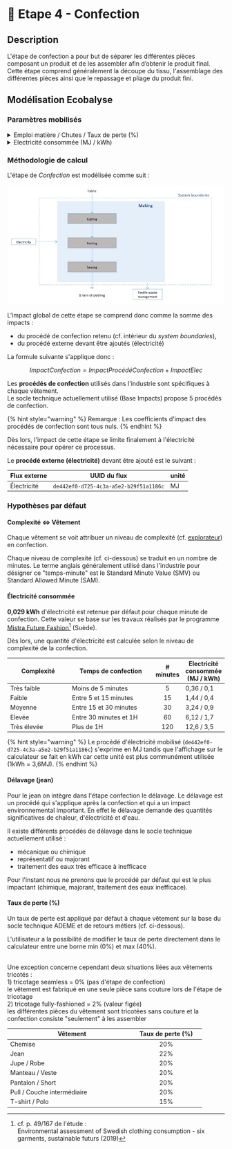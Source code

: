 # 👗 Etape 4 - Confection

## Description

L'étape de confection a pour but de séparer les différentes pièces composant un produit et de les assembler afin d’obtenir le produit final. Cette étape comprend généralement la découpe du tissu, l'assemblage des différentes pièces ainsi que le repassage et pliage du produit fini.

## Modélisation Ecobalyse

### Paramètres mobilisés

<details>

<summary>Emploi matière / Chutes / Taux de perte (%)</summary>

Un taux de perte par défaut est appliqué par type de vêtement.&#x20;

Plus cette valeur est élevée, plus la quantité d'étoffe à produire est élevée.&#x20;

L'utilisateur a la possibilité de modifier ce paramètre dans le calculateur.\


Cf. l'[Explorateur](https://ecobalyse.beta.gouv.fr/#/explore/textile/products) pour les valeurs par défaut.

</details>

<details>

<summary>Electricité consommée  (MJ / kWh)</summary>

Une quantité d'électricité à mobiliser pour actionner le procédé de confection est appliquée par défaut. Cette valeur est définie selon le niveau de complexité de confection associé au vêtement.&#x20;

Cinq options sont possibles :&#x20;

* Très simple (moins de 5 minutes)
* Simple (entre 5 et 15 minutes)
* Moyen (entre 15 et 30 minutes)
* Complexe (entre 30 minutes et 1H)
* Très complexe (plus de 1H)

L'utilisateur a la possibilité de modifier ce paramètre dans le calculateur.&#x20;



Cf. la section _Hypothèses par défaut_ pour plus d'info.

Cf. l'[Explorateur](https://ecobalyse.beta.gouv.fr/#/explore/textile/products) pour les valeurs par défaut.

</details>

### Méthodologie de calcul

L'étape de _Confection_ est modélisée comme suit :

![](<../../.gitbook/assets/Confection (1).PNG>)

L'impact global de cette étape se comprend donc comme la somme des impacts :&#x20;

* du procédé de confection retenu (cf. intérieur du _system boundaries_),
* du procédé externe devant être ajoutés (électricité)

La formule suivante s'applique donc :

$$
ImpactConfection = ImpactProcédéConfection + ImpactElec
$$

Les **procédés de confection** utilisés dans l'industrie sont spécifiques à chaque vêtement. \
Le socle technique actuellement utilisé (Base Impacts) propose 5 procédés de confection.&#x20;

{% hint style="warning" %}
Remarque : Les coefficients d'impact des procédés de confection sont tous nuls.&#x20;
{% endhint %}

Dès lors, l'impact de cette étape se limite finalement à l'électricité nécessaire pour opérer ce processus.&#x20;

Le **procédé externe (électricité)** devant être ajouté est le suivant :

| Flux externe | UUID du flux                           | unité |
| ------------ | -------------------------------------- | ----- |
| Électricité  | `de442ef0-d725-4c3a-a5e2-b29f51a1186c` | MJ    |

### Hypothèses par défaut&#x20;

#### Complexité <=> Vêtement

Chaque vêtement se voit attribuer un niveau de complexité (cf. [explorateur](https://ecobalyse.beta.gouv.fr/#/explore/textile/products)) en confection.

Chaque niveau de complexité (cf. ci-dessous) se traduit en un nombre de minutes. Le terme anglais généralement utilisé dans l'industrie pour désigner ce "temps-minute" est le Standard Minute Value (SMV) ou Standard Allowed Minute (SAM).

#### Électricité consommée

**0,029 kWh** d'électricité est retenue par défaut pour chaque minute de confection. Cette valeur se base sur les travaux réalisés par le programme [Mistra Future Fashion](#user-content-fn-1)[^1] (Suède). &#x20;

Dès lors, une quantité d'électricité est calculée selon le niveau de complexité de la confection.

<table><thead><tr><th width="156.33333333333331">Complexité</th><th width="236">Temps de confection</th><th align="center"># minutes</th><th>Electricité consommée (MJ / kWh)</th></tr></thead><tbody><tr><td>Très faible</td><td>Moins de 5 minutes</td><td align="center">5</td><td>0,36 / 0,1</td></tr><tr><td>Faible</td><td>Entre 5 et 15 minutes</td><td align="center">15</td><td>1,44 / 0,4</td></tr><tr><td>Moyenne</td><td>Entre 15 et 30 minutes</td><td align="center">30</td><td>3,24 / 0,9</td></tr><tr><td>Elevée</td><td>Entre 30 minutes et 1H</td><td align="center">60</td><td>6,12 / 1,7</td></tr><tr><td>Très élevée</td><td>Plus de 1H</td><td align="center">120</td><td>12,6 / 3,5</td></tr></tbody></table>

{% hint style="warning" %}
Le procédé d'électricité mobilisé  (`de442ef0-d725-4c3a-a5e2-b29f51a1186c`) s'exprime en MJ tandis que l'affichage sur le calculateur se fait en kWh car cette unité est plus communément utilisée (1kWh = 3,6MJ).
{% endhint %}

#### Délavage (jean)&#x20;

Pour le jean on intègre dans l'étape confection le délavage. Le délavage est un procédé qui s'applique après la confection et qui a un impact environnemental important. En effet le délavage demande des quantités significatives de chaleur, d'électricité et d'eau.

Il existe différents procédés de délavage dans le socle technique actuellement utilisé :

* mécanique ou chimique
* représentatif ou majorant
* traitement des eaux très efficace à inefficace

Pour l'instant nous ne prenons que le procédé par défaut qui est le plus impactant (chimique, majorant, traitement des eaux inefficace).

#### Taux de perte (%)&#x20;

Un taux de perte est appliqué par défaut à chaque vêtement sur la base du socle technique ADEME et de retours métiers (cf. ci-dessous).

L'utilisateur a la possibilité de modifier le taux de perte directement dans le calculateur entre une borne min (0%) et max (40%).

\
Une exception concerne cependant deux situations liées aux vêtements tricotés : \
1\) tricotage seamless = 0% (pas d'étape de confection) \
le vêtement est fabriqué en une seule pièce sans couture lors de l'étape de tricotage\
2\) tricotage fully-fashioned = 2% (valeur figée) \
les différentes pièces du vêtement sont tricotées sans couture et la confection consiste "seulement" à les assembler

<table><thead><tr><th width="285.5">Vêtement</th><th align="center">Taux de perte (%)</th><th data-hidden></th></tr></thead><tbody><tr><td>Chemise</td><td align="center">20%</td><td></td></tr><tr><td>Jean</td><td align="center">22%</td><td></td></tr><tr><td>Jupe / Robe</td><td align="center">20%</td><td></td></tr><tr><td>Manteau / Veste</td><td align="center">20%</td><td></td></tr><tr><td>Pantalon / Short </td><td align="center">20%</td><td></td></tr><tr><td>Pull / Couche intermédiaire</td><td align="center">20%</td><td></td></tr><tr><td>T-shirt / Polo</td><td align="center">15%</td><td></td></tr></tbody></table>

[^1]: cf. p. 49/167 de l'étude : \
    Environmental assessment of Swedish clothing consumption - six garments, sustainable futurs (2019)
